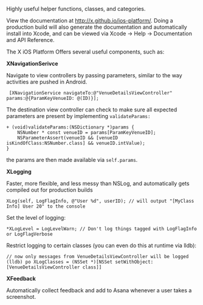 Highly useful helper functions, classes, and categories.

View the documentation at http://x.github.io/ios-platform/. Doing a production build will also generate the documentation and automatically install into Xcode, and can be viewed via Xcode -> Help -> Documentation and API Reference.

The X iOS Platform Offers several useful components, such as:

**XNavigationSerivce**

Navigate to view controllers by passing parameters, similar to the way activities are pushed in Android.

     [XNavigationService navigateTo:@"VenueDetailsViewController" params:@{ParamKeyVenueID: @(ID)}];

The destination view controller can check to make sure all expected parameters are present by implementing `validateParams:`

    + (void)validateParams:(NSDictionary *)params {
        NSNumber * const venueID = params[ParamKeyVenueID];
        NSParameterAssert(venueID && [venueID isKindOfClass:NSNumber.class] && venueID.intValue);
    }

the params are then made available via `self.params`.

**XLogging**

Faster, more flexible, and less messy than NSLog, and automatically gets compiled out for production builds

    XLog(self, LogFlagInfo, @"User %d", userID); // will output "[MyClass Info] User 20" to the console

Set the level of logging:

    *XLogLevel = LogLevelWarn; // Don't log things tagged with LogFlagInfo or LogFlagVerbose

Restrict logging to certain classes (you can even do this at runtime via lldb):

    // now only messages from VenueDetailsViewController will be logged
    (lldb) po XLogClasses = (NSSet *)[NSSet setWithObject:[VenueDetailsViewController class]]

**XFeedback**

Automatically collect feedback and add to Asana whenever a user takes a screenshot.
